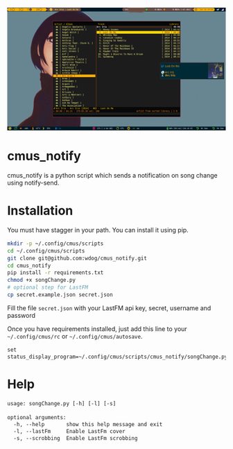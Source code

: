![notification](screenshots/example1.jpg)


# cmus_notify
cmus_notify is a python script which sends a notification on song change using notify-send.


# Installation

You must have stagger in your path.
You can install it using pip.

```bash
mkdir -p ~/.config/cmus/scripts
cd ~/.config/cmus/scripts
git clone git@github.com:wdog/cmus_notify.git
cd cmus_notify
pip install -r requirements.txt
chmod +x songChange.py
# optional step for LastFM
cp secret.example.json secret.json
```

Fill the file `secret.json` with your LastFM api key, secret, username and
password

Once you have requirements installed, just add this line to your `~/.config/cmus/rc` or `~/.config/cmus/autosave`.

```
set status_display_program=~/.config/cmus/scripts/cmus_notify/songChange.py

```

# Help

```
usage: songChange.py [-h] [-l] [-s]

optional arguments:
  -h, --help       show this help message and exit
  -l, --lastFm     Enable LastFm cover
  -s, --scrobbing  Enable LastFm scrobbing
```


